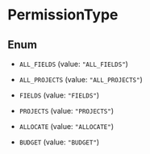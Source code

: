 
# PermissionType

## Enum


* `ALL_FIELDS` (value: `"ALL_FIELDS"`)

* `ALL_PROJECTS` (value: `"ALL_PROJECTS"`)

* `FIELDS` (value: `"FIELDS"`)

* `PROJECTS` (value: `"PROJECTS"`)

* `ALLOCATE` (value: `"ALLOCATE"`)

* `BUDGET` (value: `"BUDGET"`)



